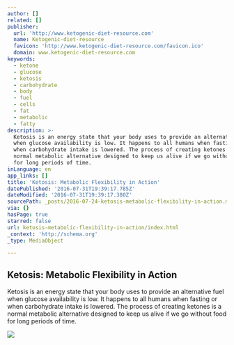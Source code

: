 ```yaml
---
author: []
related: []
publisher:
  url: 'http://www.ketogenic-diet-resource.com'
  name: Ketogenic-diet-resource
  favicon: 'http://www.ketogenic-diet-resource.com/favicon.ico'
  domain: www.ketogenic-diet-resource.com
keywords:
  - ketone
  - glucose
  - ketosis
  - carbohydrate
  - body
  - fuel
  - cells
  - fat
  - metabolic
  - fatty
description: >-
  Ketosis is an energy state that your body uses to provide an alternative fuel
  when glucose availability is low. It happens to all humans when fasting or
  when carbohydrate intake is lowered. The process of creating ketones is a
  normal metabolic alternative designed to keep us alive if we go without food
  for long periods of time.
inLanguage: en
app_links: []
title: 'Ketosis: Metabolic Flexibility in Action'
datePublished: '2016-07-31T19:39:17.785Z'
dateModified: '2016-07-31T19:39:17.380Z'
sourcePath: _posts/2016-07-24-ketosis-metabolic-flexibility-in-action.md
via: {}
hasPage: true
starred: false
url: ketosis-metabolic-flexibility-in-action/index.html
_context: 'http://schema.org'
_type: MediaObject

---
```

<article style=""><h1>Ketosis: Metabolic Flexibility in Action</h1><p>Ketosis is an energy state that your body uses to provide an alternative fuel when glucose availability is low. It happens to all humans when fasting or when carbohydrate intake is lowered. The process of creating ketones is a normal metabolic alternative designed to keep us alive if we go without food for long periods of time.</p><img src="http://www.ketogenic-diet-resource.com/images/xbutterknife.jpg.pagespeed.ic.LG3_gCi2kb.jpg" /></article>